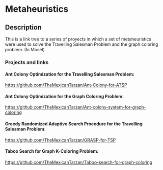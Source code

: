 # Metaheuristics

## Description
This is a link tree to a series of proyects in which a set of metaheuristics were used to solve the Travelling Salesman Problem and the graph coloring problem. (In Mosel)

### Projects and links

#### Ant Colony Optimization for the Travelling Salesman Problem: 
https://github.com/TheMexicanTarzan/Ant-Colony-for-ATSP

#### Ant Colony Optimization for the Graph Coloring Problem:
https://github.com/TheMexicanTarzan/Ant-colony-system-for-graph-coloring

#### Greedy Randomized Adaptive Search Procedure for the Travelling Salesman Problem:
https://github.com/TheMexicanTarzan/GRASP-for-TSP

#### Taboo Search for Graph K-Coloring Problem:
https://github.com/TheMexicanTarzan/Taboo-search-for-graph-coloring
